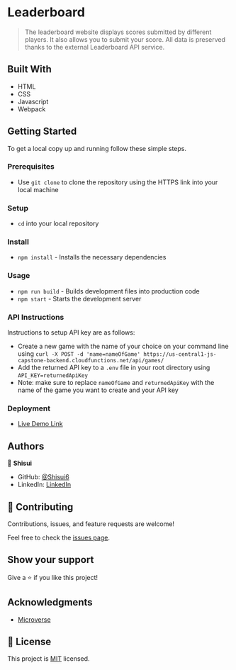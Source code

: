 # Leaderboard

> The leaderboard website displays scores submitted by different players. It also allows you to submit your score. All data is preserved thanks to the external Leaderboard API service.

## Built With

- HTML
- CSS
- Javascript
- Webpack
  
## Getting Started

To get a local copy up and running follow these simple steps.

### Prerequisites

- Use `git clone` to clone the repository using the HTTPS link into your local machine

### Setup

- `cd` into your local repository

### Install

- `npm install` - Installs the necessary dependencies

### Usage

- `npm run build` - Builds development files into production code
- `npm start` - Starts the development server

### API Instructions

Instructions to setup API key are as follows:

- Create a new game with the name of your choice on your command line using ` curl -X POST -d 'name=nameOfGame' https://us-central1-js-capstone-backend.cloudfunctions.net/api/games/ `
- Add the returned API key to a `.env` file in your root directory using `API_KEY=returnedApiKey`
- Note: make sure to replace `nameOfGame` and `returnedApiKey` with the name of the game you want to create and your API key

### Deployment

- [Live Demo Link](https://shisui6.github.io/leaderboard/dist/)

## Authors

👤 **Shisui**

- GitHub: [@Shisui6](https://github.com/Shisui6)
- LinkedIn: [LinkedIn](https://www.linkedin.com/in/okemdi-udeh-1b472615a/)

## 🤝 Contributing

Contributions, issues, and feature requests are welcome!

Feel free to check the [issues page](../../issues/).

## Show your support

Give a ⭐️ if you like this project!

## Acknowledgments

- [Microverse](https://www.microverse.org/)

## 📝 License

This project is [MIT](./LICENSE) licensed.
